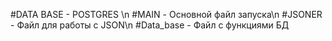 #DATA BASE - POSTGRES \n
#MAIN - Основной файл запуска\n
#JSONER - Файл для работы с JSON\n
#Data_base - Файл с функциями БД